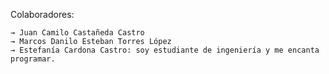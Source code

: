 Colaboradores:

    → Juan Camilo Castañeda Castro
    → Marcos Danilo Esteban Torres López
    → Estefanía Cardona Castro: soy estudiante de ingeniería y me encanta programar. 

